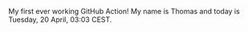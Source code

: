 My first ever working GitHub Action!
My name is Thomas and today is Tuesday, 20 April, 03:03 CEST. 
